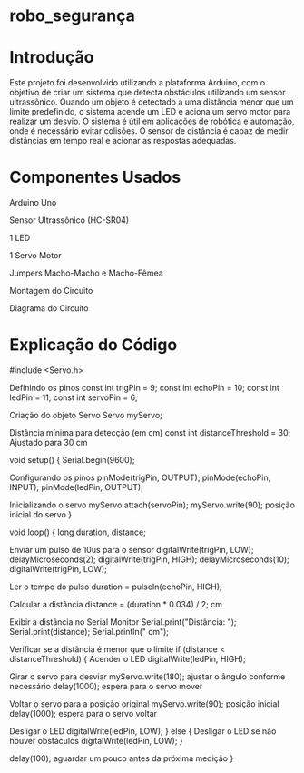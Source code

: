
# robo_segurança

# Introdução

Este projeto foi desenvolvido utilizando a plataforma Arduino, com
o objetivo de criar um sistema que detecta obstáculos utilizando um
sensor ultrassônico. Quando um objeto é detectado a uma distância menor
que um limite predefinido, o sistema acende um LED e aciona um servo motor
para realizar um desvio. O sistema é útil em aplicações de robótica e 
automação, onde é necessário evitar colisões. O sensor de distância é
capaz de medir distâncias em tempo real e acionar as respostas adequadas.

# Componentes Usados
Arduino Uno

Sensor Ultrassônico (HC-SR04)

1 LED

1 Servo Motor

Jumpers Macho-Macho e Macho-Fêmea

Montagem do Circuito

Diagrama do Circuito

# Explicação do Código
#include <Servo.h>

Definindo os pinos
const int trigPin = 9;
const int echoPin = 10;
const int ledPin = 11;
const int servoPin = 6;

 Criação do objeto Servo
Servo myServo;

 Distância mínima para detecção (em cm)
const int distanceThreshold = 30; Ajustado para 30 cm

void setup() {
  Serial.begin(9600);
 
   Configurando os pinos
  pinMode(trigPin, OUTPUT);
  pinMode(echoPin, INPUT);
  pinMode(ledPin, OUTPUT);
 
   Inicializando o servo
  myServo.attach(servoPin);
  myServo.write(90);  posição inicial do servo
}

void loop() {
  long duration, distance;

   Enviar um pulso de 10us para o sensor
  digitalWrite(trigPin, LOW);
  delayMicroseconds(2);
  digitalWrite(trigPin, HIGH);
  delayMicroseconds(10);
  digitalWrite(trigPin, LOW);
 
   Ler o tempo do pulso
  duration = pulseIn(echoPin, HIGH);
 
   Calcular a distância
  distance = (duration * 0.034) / 2;  cm

   Exibir a distância no Serial Monitor
  Serial.print("Distância: ");
  Serial.print(distance);
  Serial.println(" cm");

   Verificar se a distância é menor que o limite
  if (distance < distanceThreshold) {
     Acender o LED
    digitalWrite(ledPin, HIGH);
   
   Girar o servo para desviar
    myServo.write(180); ajustar o ângulo conforme necessário
    delay(1000); espera para o servo mover
   
   Voltar o servo para a posição original
    myServo.write(90); posição inicial
    delay(1000);  espera para o servo voltar
   
  Desligar o LED
  digitalWrite(ledPin, LOW);
  } else {
     Desligar o LED se não houver obstáculos
    digitalWrite(ledPin, LOW);
  }

  delay(100);  aguardar um pouco antes da próxima medição
}

